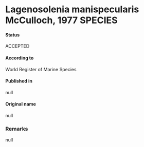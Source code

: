 Lagenosolenia manispecularis McCulloch, 1977 SPECIES
=======

#### Status
ACCEPTED

#### According to
World Register of Marine Species

#### Published in
null

#### Original name
null

### Remarks
null